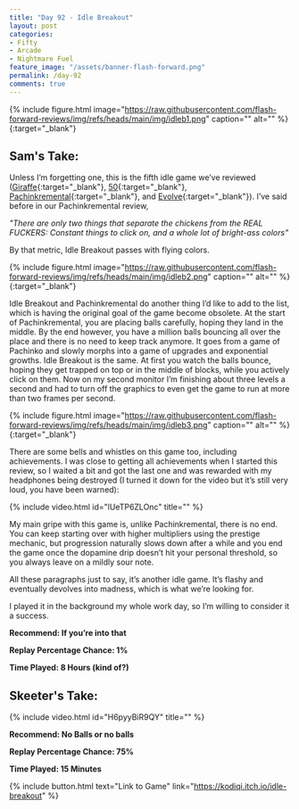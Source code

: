 ```yaml
---
title: "Day 92 - Idle Breakout"
layout: post
categories:
- Fifty
- Arcade
- Nightmare Fuel
feature_image: "/assets/banner-flash-forward.png"
permalink: /day-92
comments: true
---
```


{% include figure.html image="https://raw.githubusercontent.com/flash-forward-reviews/img/refs/heads/main/img/idleb1.png" caption="" alt="" %}{:target="_blank"}

## Sam's Take:

Unless I’m forgetting one, this is the fifth idle game we’ve reviewed ([Giraffe](https://flash-forward-reviews.github.io/day-11){:target="_blank"}, [50](https://flash-forward-reviews.github.io/day-50){:target="_blank"}, [Pachinkremental](https://flash-forward-reviews.github.io/day-56){:target="_blank"}, and [Evolve](https://flash-forward-reviews.github.io/day-77){:target="_blank"}). I’ve said before in our Pachinkremental review,

*"There are only two things that separate the chickens from the REAL FUCKERS: Constant things to click on, and a whole lot of bright-ass colors"*

By that metric, Idle Breakout passes with flying colors.

{% include figure.html image="https://raw.githubusercontent.com/flash-forward-reviews/img/refs/heads/main/img/idleb2.png" caption="" alt="" %}{:target="_blank"}

Idle Breakout and Pachinkremental do another thing I’d like to add to the list, which is having the original goal of the game become obsolete. At the start of Pachinkremental, you are placing balls carefully, hoping they land in the middle. By the end however, you have a million balls bouncing all over the place and there is no need to keep track anymore. It goes from a game of Pachinko and slowly morphs into a game of upgrades and exponential growths. Idle Breakout is the same. At first you watch the balls bounce, hoping they get trapped on top or in the middle of blocks, while you actively click on them. Now on my second monitor I’m finishing about three levels a second and had to turn off the graphics to even get the game to run at more than two frames per second.

{% include figure.html image="https://raw.githubusercontent.com/flash-forward-reviews/img/refs/heads/main/img/idleb3.png" caption="" alt="" %}{:target="_blank"}

There are some bells and whistles on this game too, including achievements. I was close to getting all achievements when I started this review, so I waited a bit and got the last one and was rewarded with my headphones being destroyed (I turned it down for the video but it’s still very loud, you have been warned):

{% include video.html id="lUeTP6ZLOnc" title="" %}

My main gripe with this game is, unlike Pachinkremental, there is no end. You can keep starting over with higher multipliers using the prestige mechanic, but progression naturally slows down after a while and you end the game once the dopamine drip doesn’t hit your personal threshold, so you always leave on a mildly sour note.

All these paragraphs just to say, it’s another idle game. It’s flashy and eventually devolves into madness, which is what we’re looking for.

I played it in the background my whole work day, so I’m willing to consider it a success.

**Recommend: If you’re into that**

**Replay Percentage Chance: 1%**

**Time Played: 8 Hours (kind of?)**

## Skeeter's Take:

{% include video.html id="H6pyyBiR9QY" title="" %}

**Recommend: No Balls or no balls** 

**Replay Percentage Chance: 75%**

**Time Played: 15 Minutes**

{% include button.html text="Link to Game" link="https://kodiqi.itch.io/idle-breakout" %}
